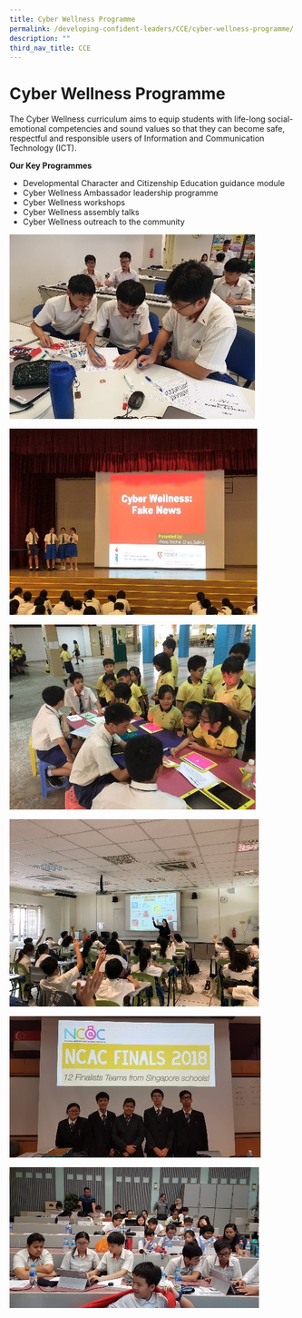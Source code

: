 ```yaml
---
title: Cyber Wellness Programme
permalink: /developing-confident-leaders/CCE/cyber-wellness-programme/
description: ""
third_nav_title: CCE
---
```

Cyber Wellness Programme
========================

The Cyber Wellness curriculum aims to equip students with life-long social-emotional competencies and sound values so that they can become safe, respectful and responsible users of Information and Communication Technology (ICT).

**Our Key Programmes**

*   Developmental Character and Citizenship Education guidance module
*   Cyber Wellness Ambassador leadership programme
*   Cyber Wellness workshops
*   Cyber Wellness assembly talks
*   Cyber Wellness outreach to the community

![](/images/CW1.jpg)

![](/images/CW2.jpg)

![](/images/CW3.jpg)

![](/images/CW4.jpg)

![](/images/CW5.jpg)

![](/images/CW6.jpg)